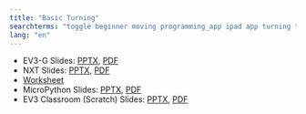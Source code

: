 ```yaml
---
title: "Basic Turning"
searchterms: "toggle beginner moving programming_app ipad app turning tablet pivot spin point android basic_turning micropython"
lang: "en"
---
```

 <ul>
 <li class="ng-binding">EV3-G Slides:
 <a href="ProgrammingLessons/beginner/Turning.pptx">PPTX</a>,
 <a href="ProgrammingLessons/beginner/Turning.pdf">PDF</a>
 </li>
<li class="ng-binding">NXT Slides:
<a href="ProgrammingLessons/beginner/TurningNXT.pptx">PPTX</a>,
<a href="ProgrammingLessons/beginner/TurningNXT.pdf">PDF</a>
 <li><a href="ProgrammingLessons/beginner/Turning.docx">Worksheet</a>
 </li>
</li>
<li class="ng-binding">MicroPython Slides:
<a href="ProgrammingLessons/beginner/py-Turning.pptx">PPTX</a>,
<a href="ProgrammingLessons/beginner/py-Turning.pdf">PDF</a>
</li>
<li class="ng-binding">EV3 Classroom (Scratch) Slides:
<a href="ProgrammingLessons/beginner/scratch-Turning.pptx">PPTX</a>,
<a href="ProgrammingLessons/beginner/scratch-Turning.pdf">PDF</a>
</li>

 </ul>
